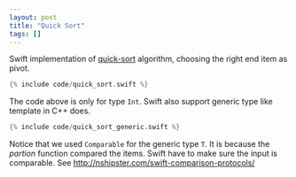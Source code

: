 ```yaml
---
layout: post
title: "Quick Sort"
tags: []
---
```


Swift implementation of [quick-sort](http://en.wikipedia.org/wiki/Quicksort)
algorithm, choosing the right end item as pivot.

```swift
{% include code/quick_sort.swift %}
```

The code above is only for type `Int`. Swift also support generic type like
template in C++ does.

```swift
{% include code/quick_sort_generic.swift %}
```

Notice that we used `Comparable` for the generic type `T`. It is because the
*partion* function compared the items. Swift have to make sure the input is
comparable. See http://nshipster.com/swift-comparison-protocols/

